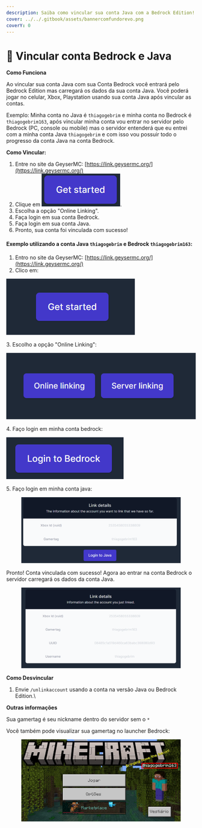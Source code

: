 ```yaml
---
description: Saiba como vincular sua conta Java com a Bedrock Edition!
cover: ../../.gitbook/assets/bannercomfundorevo.png
coverY: 0
---
```


# 📱 Vincular conta Bedrock e Java

**Como Funciona**[**​**](https://wiki.armamc.com/#como-funciona)

Ao vincular sua conta Java com sua Conta Bedrock você entrará pelo Bedrock Edition mas carregará os dados da sua conta Java. Você poderá jogar no celular, Xbox, Playstation usando sua conta Java após vincular as contas.

Exemplo: Minha conta no Java é `thiagogebrim` e minha conta no Bedrock é `thiagogebrim163`, após vincular minha conta vou entrar no servidor pelo Bedrock (PC, console ou mobile) mas o servidor entenderá que eu entrei com a minha conta Java `thiagogebrim` e com isso vou possuir todo o progresso da conta Java na conta Bedrock.

**Como Vincular:**[**​**](https://wiki.armamc.com/#como-vincular)

1. Entre no site da GeyserMC: [https://link.geysermc.org/](https://link.geysermc.org/)
2. Clique em <img src="../../.gitbook/assets/image (7) (2).png" alt="" data-size="line">.
3. Escolha a opção "Online Linking".
4. Faça login em sua conta Bedrock.
5. Faça login em sua conta Java.
6. Pronto, sua conta foi vinculada com sucesso!

#### Exemplo utilizando a conta Java `thiagogebrim` e Bedrock `thiagogebrim163`:

1. Entro no site da GeyserMC: [https://link.geysermc.org/](https://link.geysermc.org/)
2. Clico em:

![](<../../.gitbook/assets/image (1) (2).png>)

3\.  Escolho a opção "Online Linking":

&#x20;![](<../../.gitbook/assets/image (2) (4).png>)

4\.  Faço login em minha conta bedrock:

![](<../../.gitbook/assets/image (3) (2).png>)

5\.  Faço login em minha conta java:

<figure><img src="../../.gitbook/assets/image (4) (2).png" alt=""><figcaption></figcaption></figure>

Pronto! Conta vinculada com sucesso! Agora ao entrar na conta Bedrock o servidor carregará os dados da conta Java.

<figure><img src="../../.gitbook/assets/image (8) (3).png" alt=""><figcaption></figcaption></figure>

**Como Desvincular**[**​**](https://wiki.armamc.com/#como-desvincular)

1. Envie `/unlinkaccount` usando a conta na versão Java ou Bedrock Edition.\


**Outras informações**[**​**](https://wiki.armamc.com/#outras-informa%C3%A7%C3%B5es)

Sua gamertag é seu nickname dentro do servidor sem o `*`

Você também pode visualizar sua gamertag no launcher Bedrock:

<figure><img src="../../.gitbook/assets/image (5) (2) (1).png" alt=""><figcaption></figcaption></figure>
